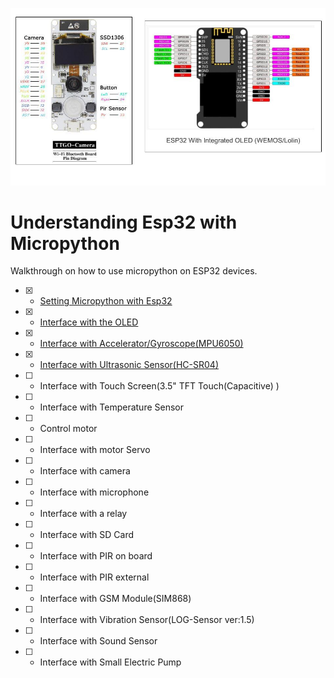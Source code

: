 ![Esp32](/asset/esp_pinouts.jpg)
# Understanding Esp32 with Micropython
Walkthrough on how to use micropython on ESP32 devices. 
- [x] - [Setting Micropython with Esp32](https://github.com/gigwegbe/understanding-esp32-with-micropython/tree/main/01_Setting_Up_Micropython_Esp32)
- [x] - [Interface with the OLED](https://github.com/gigwegbe/understanding-esp32-with-micropython/tree/main/02_ESP32_Board_SSD1306_OLED_Display)
- [x] - [Interface with Accelerator/Gyroscope(MPU6050)](https://github.com/gigwegbe/understanding-esp32-with-micropython/tree/main/04_Accelerometer_and_Gyroscope)
- [x] - [Interface with Ultrasonic Sensor(HC-SR04)](https://github.com/gigwegbe/understanding-esp32-with-micropython/tree/main/05_UltraSonic_Sensor)
- [ ] - Interface with Touch Screen(3.5" TFT Touch(Capacitive) )
- [ ] - Interface with Temperature Sensor
- [ ] - Control motor
- [ ] - Interface with motor Servo 
- [ ] - Interface with camera
- [ ] - Interface with microphone 
- [ ] - Interface with a relay 
- [ ] - Interface with SD Card
- [ ] - Interface with PIR on board
- [ ] - Interface with PIR external 
- [ ] - Interface with GSM Module(SIM868)
- [ ] - Interface with Vibration Sensor(LOG-Sensor ver:1.5)
- [ ] - Interface with Sound Sensor
- [ ] - Interface with Small Electric Pump 
```

```